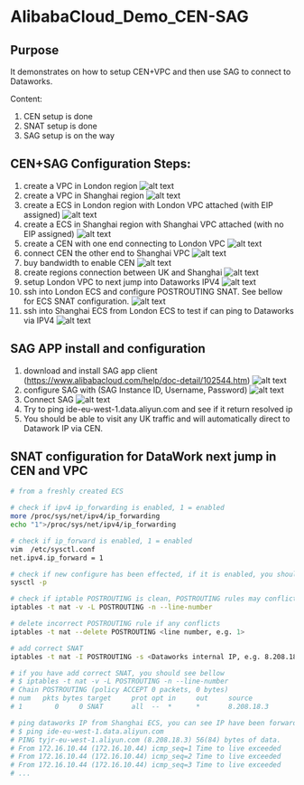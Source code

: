 # AlibabaCloud_Demo_CEN-SAG

## Purpose
It demonstrates on how to setup CEN+VPC and then use SAG to connect to Dataworks. 

Content:
1. CEN setup is done
2. SNAT setup is done
3. SAG setup is on the way


## CEN+SAG Configuration Steps:
1. create a VPC in London region
![alt text](./screenshot/1-create_uk_vpc.jpg)
2. create a VPC in Shanghai region
![alt text](./screenshot/2-create_sh_vpc.jpg)
3. create a ECS in London region with London VPC attached (with EIP assigned)
![alt text](./screenshot/3-create_uk_ecs.jpg)
4. create a ECS in Shanghai region with Shanghai VPC attached (with no EIP assigned)
![alt text](./screenshot/4-create_sh_ecs.jpg)
5. create a CEN with one end connecting to London VPC
![alt text](./screenshot/5-create_cen.jpg)
6. connect CEN the other end to Shanghai VPC
![alt text](./screenshot/6-attach-cen-with-vpc.jpg)
7. buy bandwidth to enable CEN
![alt text](./screenshot/7-buy-cen-bandwith.jpg)
8. create regions connection between UK and Shanghai
![alt text](./screenshot/8-buy-cen-region-connection.jpg)
9. setup London VPC to next jump into Dataworks IPV4
![alt text](./screenshot/9-add-a-routing-entry-in-uk-region-for-next-jump.jpg)
10. ssh into London ECS and configure POSTROUTING SNAT. See bellow for ECS SNAT configuration.
![alt text](./screenshot/10-config_uk_ecs.jpg)
11. ssh into Shanghai ECS from London ECS to test if can ping to Dataworks via IPV4
![alt text](./screenshot/11-ping-dataworks-in-shanghai-ecs.jpg)


## SAG APP install and configuration
1. download and install SAG app client (https://www.alibabacloud.com/help/doc-detail/102544.htm)
![alt text](./screenshot/sag_1_download.jpg)
2. configure SAG with (SAG Instance ID, Username, Password)
![alt text](./screenshot/sag_2_config.jpg)
3. Connect SAG
![alt text](./screenshot/sag_3_connect.jpg)
4. Try to ping ide-eu-west-1.data.aliyun.com and see if it return resolved ip
5. You should be able to visit any UK traffic and will automatically direct to Datawork IP via CEN. 



## SNAT configuration for DataWork next jump in CEN and VPC 
```bash
# from a freshly created ECS

# check if ipv4 ip_forwarding is enabled, 1 = enabled
more /proc/sys/net/ipv4/ip_forwarding
echo "1">/proc/sys/net/ipv4/ip_forwarding

# check if ip_forward is enabled, 1 = enabled
vim  /etc/sysctl.conf
net.ipv4.ip_forward = 1

# check if new configure has been effected, if it is enabled, you should see "net.ipv4.ip_forward = 1"
sysctl -p

# check if iptable POSTROUTING is clean, POSTROUTING rules may conflict SNAT.
iptables -t nat -v -L POSTROUTING -n --line-number

# delete incorrect POSTROUTING rule if any conflicts
iptables -t nat --delete POSTROUTING <line number, e.g. 1>

# add correct SNAT
iptables -t nat -I POSTROUTING -s <Dataworks internal IP, e.g. 8.208.18.3> -j SNAT --to-source <your london ECS internal IP, e.g. 172.16.10.44>

# if you have add correct SNAT, you should see bellow 
# $ iptables -t nat -v -L POSTROUTING -n --line-number
# Chain POSTROUTING (policy ACCEPT 0 packets, 0 bytes)
# num   pkts bytes target     prot opt in     out     source               destination
# 1        0     0 SNAT       all  --  *      *       8.208.18.3           0.0.0.0/0            to:172.16.10.44

# ping dataworks IP from Shanghai ECS, you can see IP have been forwarded to London ECS. 
# $ ping ide-eu-west-1.data.aliyun.com
# PING tyjr-eu-west-1.aliyun.com (8.208.18.3) 56(84) bytes of data.
# From 172.16.10.44 (172.16.10.44) icmp_seq=1 Time to live exceeded
# From 172.16.10.44 (172.16.10.44) icmp_seq=2 Time to live exceeded
# From 172.16.10.44 (172.16.10.44) icmp_seq=3 Time to live exceeded
# ...

```